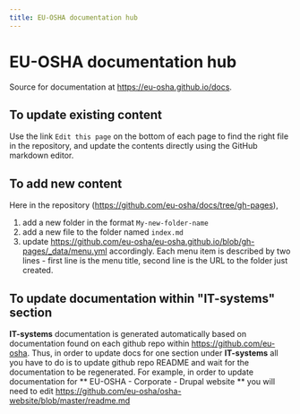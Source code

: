 ```yaml
---
title: EU-OSHA documentation hub
---
```


# EU-OSHA documentation hub

Source for documentation at https://eu-osha.github.io/docs.

## To update existing content

Use the link `Edit this page` on the bottom of each page to find the right file in the repository, and update the contents directly using the GitHub markdown editor.

## To add new content

Here in the repository (https://github.com/eu-osha/docs/tree/gh-pages),

1. add a new folder in the format `My-new-folder-name`
2. add a new file to the folder named `index.md`
3. update https://github.com/eu-osha/eu-osha.github.io/blob/gh-pages/_data/menu.yml accordingly. Each menu item is described by two lines - first line is the menu title, second line is the URL to the folder just created.

## To update documentation within "IT-systems" section

**IT-systems** documentation is generated automatically based on documentation found on each github repo within https://github.com/eu-osha. Thus, in order to update docs for one section under **IT-systems** all you have to do is to update github repo README and wait for the documentation to be regenerated. For example, in order to update documentation for ** EU-OSHA - Corporate - Drupal website ** you will need to edit https://github.com/eu-osha/osha-website/blob/master/readme.md
